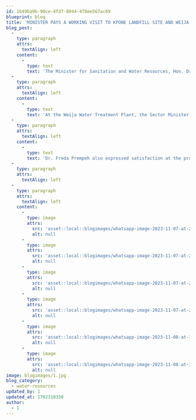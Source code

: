 ```yaml
---
id: 1649ba9b-90ce-4fd7-8044-4f8ee567ac69
blueprint: blog
title: 'MINISTER PAYS A WORKING VISIT TO KPONE LANDFILL SITE AND WEIJA WATER TREATMENT PLANT'
blog_post:
  -
    type: paragraph
    attrs:
      textAlign: left
    content:
      -
        type: text
        text: 'The Minister for Sanitation and Water Resources, Hon. Dr. Freda Akosua Prempeh has paid a working visit to kpone Landfill site and Weija Water Treatment Plant to abreast herself with the situation at the two sites.'
  -
    type: paragraph
    attrs:
      textAlign: left
    content:
      -
        type: text
        text: 'At the Weija Water Treatment Plant, the Sector Minister was presented with the level of encroachment by the Residents around the treatment plant and she used the occasion to warn the encroachers to desist from building close to the dam or risk being prosecuted.'
  -
    type: paragraph
    attrs:
      textAlign: left
    content:
      -
        type: text
        text: 'Dr. Freda Prempeh also expressed satisfaction at the progress of work done so far at the Kpone landfill site and encouraged the engineers to continue with the good work for a successful completion of the project.'
  -
    type: paragraph
    attrs:
      textAlign: left
  -
    type: paragraph
    attrs:
      textAlign: left
    content:
      -
        type: image
        attrs:
          src: 'asset::local::blogimages/whatsapp-image-2023-11-07-at-22.30.54_272a8f7b-300x200.jpg'
          alt: null
      -
        type: image
        attrs:
          src: 'asset::local::blogimages/whatsapp-image-2023-11-07-at-22.30.56_b519dc24-300x200.jpg'
          alt: null
      -
        type: image
        attrs:
          src: 'asset::local::blogimages/whatsapp-image-2023-11-07-at-22.30.58_35c9680b-300x200.jpg'
          alt: null
      -
        type: image
        attrs:
          src: 'asset::local::blogimages/whatsapp-image-2023-11-07-at-22.30.59_c9dbec35-300x200.jpg'
          alt: null
      -
        type: image
        attrs:
          src: 'asset::local::blogimages/whatsapp-image-2023-11-08-at-18.38.44_b54352a0-300x200.jpg'
          alt: null
      -
        type: image
        attrs:
          src: 'asset::local::blogimages/whatsapp-image-2023-11-08-at-18.38.59_d5ef2f1d-300x200.jpg'
          alt: null
image: blogimages/1.jpg
blog_category:
  - water-resources
updated_by: 1
updated_at: 1702310350
author:
  - 1
---
```

